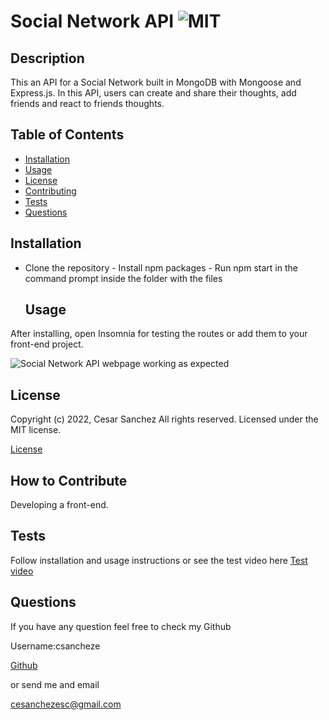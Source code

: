 # Social Network API ![MIT](https://img.shields.io/apm/l/vim-mode?style=plastic)

  ## Description
  
  
This an API for a Social Network built in MongoDB with Mongoose and Express.js. In this API, users can create and share their thoughts, add friends and react to friends thoughts. 

  
  ## Table of Contents
  
  - [Installation](#installation)
  - [Usage](#usage)
  - [License](#license)
  - [Contributing](#license)
  - [Tests](#license)
  - [Questions](#license)
  
  ## Installation
  
  
- Clone the repository - Install npm packages - Run npm start in the command prompt inside the folder with the files

  
  ## Usage
  
  
After installing, open Insomnia for testing the routes or add them to your front-end project.

  
  
![Social Network API webpage working as expected](assets/images/screenshot.png)
  
  ## License
  
  
Copyright (c) 2022, Cesar Sanchez All rights reserved.
Licensed under the MIT license. 

  
  
[License](./MIT_license.txt)

  
  ## How to Contribute
  
  
Developing a front-end.

  
  ## Tests
  
  
Follow installation and usage instructions or see the test video here [Test video](https://drive.google.com/file/d/1Ym7R2RuLAyx8p9IwPWg3-3aPRZb2sI5K/view?usp=sharing)

  
  ## Questions
  
  If you have any question feel free to check my Github 
  
Username:csancheze
  
[Github](https://github.com/csancheze)

  or send me and email
  
<cesanchezesc@gmail.com>

